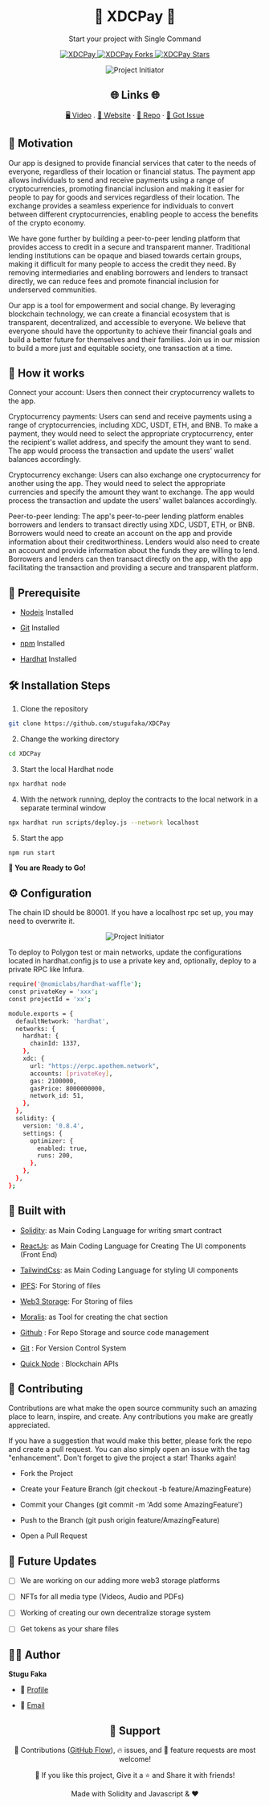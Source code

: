 <h1 align="center">🌟 XDCPay 🌟</h1>
<p align="center">Start your project with Single Command</p>

<p align="center">
<a href="https://github.com/stugufaka/XDCPay/blob/master/LICENSE" title="License">
<img src="https://img.shields.io/github/license/stugufaka/XDCPay" alt="XDCPay"/>
</a>
<a href="https://github.com/stugufaka/XDCPay/fork" title="Forks">
<img src="https://img.shields.io/github/forks/stugufaka/XDCPay" alt="XDCPay Forks"/>
</a>
<a href="https://github.com/stugufaka/XDCPay" title="Stars">
<img src="https://img.shields.io/github/stars/stugufaka/XDCPay" alt="XDCPay Stars"/>
</a>

</a>
</p>

<p align="center" title="Project Initiator"><img src="/land.png" alt="Project Initiator"/></p>

<h2 align="center">🌐 Links 🌐</h2>
<p align="center">
    <a href="https://www.youtube.com/watch?v=fw7eI36UGi4" title="">🖥️ Video</a>
    .
    <a href="https://xdcpay.netlify.app/" title="">🔗 Website</a>
    ·
    <a href="https://github.com/stugufaka/XDCPay" title="">📂 Repo</a>
    ·
    <a href="https://github.com/stugufaka/XDCPay" title="🐛Report Bug/🎊Request Feature">🚀 Got Issue</a>
</p>

## 💪 Motivation

Our app is designed to provide financial services that cater to the needs of everyone, regardless of their location or financial status. The payment app allows individuals to send and receive payments using a range of cryptocurrencies, promoting financial inclusion and making it easier for people to pay for goods and services regardless of their location. The exchange provides a seamless experience for individuals to convert between different cryptocurrencies, enabling people to access the benefits of the crypto economy.

We have gone further by building a peer-to-peer lending platform that provides access to credit in a secure and transparent manner. Traditional lending institutions can be opaque and biased towards certain groups, making it difficult for many people to access the credit they need. By removing intermediaries and enabling borrowers and lenders to transact directly, we can reduce fees and promote financial inclusion for underserved communities.

Our app is a tool for empowerment and social change. By leveraging blockchain technology, we can create a financial ecosystem that is transparent, decentralized, and accessible to everyone. We believe that everyone should have the opportunity to achieve their financial goals and build a better future for themselves and their families. Join us in our mission to build a more just and equitable society, one transaction at a time.

## 🚀 How it works

Connect your account: Users then connect their cryptocurrency wallets to the app.

Cryptocurrency payments: Users can send and receive payments using a range of cryptocurrencies, including XDC, USDT, ETH, and BNB. To make a payment, they would need to select the appropriate cryptocurrency, enter the recipient's wallet address, and specify the amount they want to send. The app would process the transaction and update the users' wallet balances accordingly.

Cryptocurrency exchange: Users can also exchange one cryptocurrency for another using the app. They would need to select the appropriate currencies and specify the amount they want to exchange. The app would process the transaction and update the users' wallet balances accordingly.

Peer-to-peer lending: The app's peer-to-peer lending platform enables borrowers and lenders to transact directly using XDC, USDT, ETH, or BNB. Borrowers would need to create an account on the app and provide information about their creditworthiness. Lenders would also need to create an account and provide information about the funds they are willing to lend. Borrowers and lenders can then transact directly on the app, with the app facilitating the transaction and providing a secure and transparent platform.

## 🦋 Prerequisite

- [Nodejs](https://nodejs.org/en// "Node") Installed

- [Git](https://git-scm.com/ "Git OFficial") Installed

- [npm](https://www.npmjs.com/ "npm ") Installed

- [Hardhat](https://hardhat.org/ "Hardhat ") Installed

## 🛠️ Installation Steps

1. Clone the repository

```Bash
git clone https://github.com/stugufaka/XDCPay
```

2. Change the working directory

```Bash
cd XDCPay
```

3. Start the local Hardhat node

```Bash
npx hardhat node
```

4. With the network running, deploy the contracts to the local network in a separate terminal window

```Bash
npx hardhat run scripts/deploy.js --network localhost
```

5. Start the app

```Bash
npm run start
```

**🎇 You are Ready to Go!**

## ⚙️ Configuration

The chain ID should be 80001. If you have a localhost rpc set up, you may need to overwrite it.

<p align="center" title="Project Initiator"><img src="./src/assets/rpc.jpg" alt="Project Initiator"/></p>

To deploy to Polygon test or main networks, update the configurations located in hardhat.config.js to use a private key and, optionally, deploy to a private RPC like Infura.

```Bash
require('@nomiclabs/hardhat-waffle');
const privateKey = 'xxx';
const projectId = 'xx';

module.exports = {
  defaultNetwork: 'hardhat',
  networks: {
    hardhat: {
      chainId: 1337,
    },
    xdc: {
      url: "https://erpc.apothem.network",
      accounts: [privateKey],
      gas: 2100000,
      gasPrice: 8000000000,
      network_id: 51,
    },
  },
  solidity: {
    version: '0.8.4',
    settings: {
      optimizer: {
        enabled: true,
        runs: 200,
      },
    },
  },
};
```

## 👷 Built with

- [Solidity](https://docs.soliditylang.org/en/v0.8.17/ "Solidity"): as Main Coding Language for writing smart contract

- [ReactJs](https://reactjs.org/ "React Js"): as Main Coding Language for Creating The UI components (Front End)

- [TailwindCss](https://tailwindcss.com/ "Tailwind Css"): as Main Coding Language for styling UI components

- [IPFS](https://ipfs.tech/ "IPFS"): For Storing of files

- [Web3 Storage](https://www.google.com/search?q=web3storage "Web3 Storage"): For Storing of files

- [Moralis](https://moralis.io/ "Moralis"): as Tool for creating the chat section

- [Github](https://github.com/ "Github") : For Repo Storage and source code management

- [Git](https://git-scm.com/ "Git") : For Version Control System

- [Quick Node](https://www.quicknode.com "QuickNode") : Blockchain APIs

## 📂 Contributing

Contributions are what make the open source community such an amazing place to learn, inspire, and create. Any contributions you make are greatly appreciated.

If you have a suggestion that would make this better, please fork the repo and create a pull request. You can also simply open an issue with the tag "enhancement". Don't forget to give the project a star! Thanks again!

- Fork the Project

- Create your Feature Branch (git checkout -b feature/AmazingFeature)

- Commit your Changes (git commit -m 'Add some AmazingFeature')

- Push to the Branch (git push origin feature/AmazingFeature)

- Open a Pull Request

## 🎊 Future Updates

- [ ] We are working on our adding more web3 storage platforms

- [ ] NFTs for all media type (Videos, Audio and PDFs)

- [ ] Working of creating our own decentralize storage system

- [ ] Get tokens as your share files

## 🧑🏻 Author

**Stugu Faka**

- 🌌 [Profile](https://github.com/stugufaka "Stugu Faka")

- 🏮 [Email](stugufaka@gmail.com "Hi!")

<h2 align="center">🤝 Support</h2>

<p align="center">🎀 Contributions (<a href="https://guides.github.com/introduction/flow" title="GitHub flow">GitHub Flow</a>), 🔥 issues, and 🥮 feature requests are most welcome!</p>

<p align="center">💙 If you like this project, Give it a ⭐ and Share it with friends!</p>

<p align="center">Made with Solidity and Javascript & ❤️ </p>
